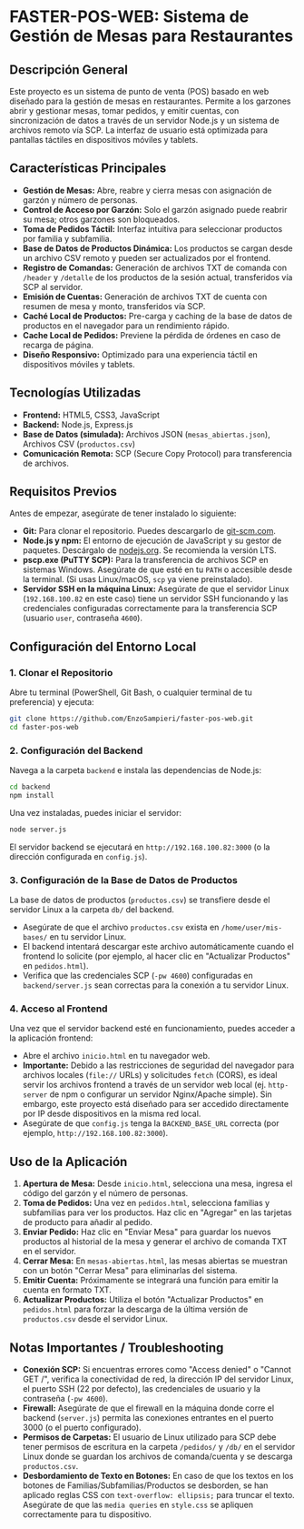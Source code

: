 # FASTER-POS-WEB: Sistema de Gestión de Mesas para Restaurantes

## Descripción General
Este proyecto es un sistema de punto de venta (POS) basado en web diseñado para la gestión de mesas en restaurantes. Permite a los garzones abrir y gestionar mesas, tomar pedidos, y emitir cuentas, con sincronización de datos a través de un servidor Node.js y un sistema de archivos remoto vía SCP. La interfaz de usuario está optimizada para pantallas táctiles en dispositivos móviles y tablets.

## Características Principales
*   **Gestión de Mesas:** Abre, reabre y cierra mesas con asignación de garzón y número de personas.
*   **Control de Acceso por Garzón:** Solo el garzón asignado puede reabrir su mesa; otros garzones son bloqueados.
*   **Toma de Pedidos Táctil:** Interfaz intuitiva para seleccionar productos por familia y subfamilia.
*   **Base de Datos de Productos Dinámica:** Los productos se cargan desde un archivo CSV remoto y pueden ser actualizados por el frontend.
*   **Registro de Comandas:** Generación de archivos TXT de comanda con `/header` y `/detalle` de los productos de la sesión actual, transferidos vía SCP al servidor.
*   **Emisión de Cuentas:** Generación de archivos TXT de cuenta con resumen de mesa y monto, transferidos vía SCP.
*   **Caché Local de Productos:** Pre-carga y caching de la base de datos de productos en el navegador para un rendimiento rápido.
*   **Cache Local de Pedidos:** Previene la pérdida de órdenes en caso de recarga de página.
*   **Diseño Responsivo:** Optimizado para una experiencia táctil en dispositivos móviles y tablets.

## Tecnologías Utilizadas
*   **Frontend:** HTML5, CSS3, JavaScript
*   **Backend:** Node.js, Express.js
*   **Base de Datos (simulada):** Archivos JSON (`mesas_abiertas.json`), Archivos CSV (`productos.csv`)
*   **Comunicación Remota:** SCP (Secure Copy Protocol) para transferencia de archivos.

## Requisitos Previos
Antes de empezar, asegúrate de tener instalado lo siguiente:
*   **Git:** Para clonar el repositorio. Puedes descargarlo de [git-scm.com](https://git-scm.com/downloads).
*   **Node.js y npm:** El entorno de ejecución de JavaScript y su gestor de paquetes. Descárgalo de [nodejs.org](https://nodejs.org/en/download/). Se recomienda la versión LTS.
*   **pscp.exe (PuTTY SCP):** Para la transferencia de archivos SCP en sistemas Windows. Asegúrate de que esté en tu `PATH` o accesible desde la terminal. (Si usas Linux/macOS, `scp` ya viene preinstalado).
*   **Servidor SSH en la máquina Linux:** Asegúrate de que el servidor Linux (`192.168.100.82` en este caso) tiene un servidor SSH funcionando y las credenciales configuradas correctamente para la transferencia SCP (usuario `user`, contraseña `4600`).

## Configuración del Entorno Local

### 1. Clonar el Repositorio
Abre tu terminal (PowerShell, Git Bash, o cualquier terminal de tu preferencia) y ejecuta:
```bash
git clone https://github.com/EnzoSampieri/faster-pos-web.git
cd faster-pos-web
```

### 2. Configuración del Backend
Navega a la carpeta `backend` e instala las dependencias de Node.js:
```bash
cd backend
npm install
```
Una vez instaladas, puedes iniciar el servidor:
```bash
node server.js
```
El servidor backend se ejecutará en `http://192.168.100.82:3000` (o la dirección configurada en `config.js`).

### 3. Configuración de la Base de Datos de Productos
La base de datos de productos (`productos.csv`) se transfiere desde el servidor Linux a la carpeta `db/` del backend.
*   Asegúrate de que el archivo `productos.csv` exista en `/home/user/mis-bases/` en tu servidor Linux.
*   El backend intentará descargar este archivo automáticamente cuando el frontend lo solicite (por ejemplo, al hacer clic en "Actualizar Productos" en `pedidos.html`).
*   Verifica que las credenciales SCP (`-pw 4600`) configuradas en `backend/server.js` sean correctas para la conexión a tu servidor Linux.

### 4. Acceso al Frontend
Una vez que el servidor backend esté en funcionamiento, puedes acceder a la aplicación frontend:
*   Abre el archivo `inicio.html` en tu navegador web.
*   **Importante:** Debido a las restricciones de seguridad del navegador para archivos locales (`file://` URLs) y solicitudes `fetch` (CORS), es ideal servir los archivos frontend a través de un servidor web local (ej. `http-server` de npm o configurar un servidor Nginx/Apache simple). Sin embargo, este proyecto está diseñado para ser accedido directamente por IP desde dispositivos en la misma red local.
*   Asegúrate de que `config.js` tenga la `BACKEND_BASE_URL` correcta (por ejemplo, `http://192.168.100.82:3000`).

## Uso de la Aplicación
1.  **Apertura de Mesa:** Desde `inicio.html`, selecciona una mesa, ingresa el código del garzón y el número de personas.
2.  **Toma de Pedidos:** Una vez en `pedidos.html`, selecciona familias y subfamilias para ver los productos. Haz clic en "Agregar" en las tarjetas de producto para añadir al pedido.
3.  **Enviar Pedido:** Haz clic en "Enviar Mesa" para guardar los nuevos productos al historial de la mesa y generar el archivo de comanda TXT en el servidor.
4.  **Cerrar Mesa:** En `mesas-abiertas.html`, las mesas abiertas se muestran con un botón "Cerrar Mesa" para eliminarlas del sistema.
5.  **Emitir Cuenta:** Próximamente se integrará una función para emitir la cuenta en formato TXT.
6.  **Actualizar Productos:** Utiliza el botón "Actualizar Productos" en `pedidos.html` para forzar la descarga de la última versión de `productos.csv` desde el servidor Linux.

## Notas Importantes / Troubleshooting
*   **Conexión SCP:** Si encuentras errores como "Access denied" o "Cannot GET /", verifica la conectividad de red, la dirección IP del servidor Linux, el puerto SSH (22 por defecto), las credenciales de usuario y la contraseña (`-pw 4600`).
*   **Firewall:** Asegúrate de que el firewall en la máquina donde corre el backend (`server.js`) permita las conexiones entrantes en el puerto 3000 (o el puerto configurado).
*   **Permisos de Carpetas:** El usuario de Linux utilizado para SCP debe tener permisos de escritura en la carpeta `/pedidos/` y `/db/` en el servidor Linux donde se guardan los archivos de comanda/cuenta y se descarga `productos.csv`.
*   **Desbordamiento de Texto en Botones:** En caso de que los textos en los botones de Familias/Subfamilias/Productos se desborden, se han aplicado reglas CSS con `text-overflow: ellipsis;` para truncar el texto. Asegúrate de que las `media queries` en `style.css` se apliquen correctamente para tu dispositivo.